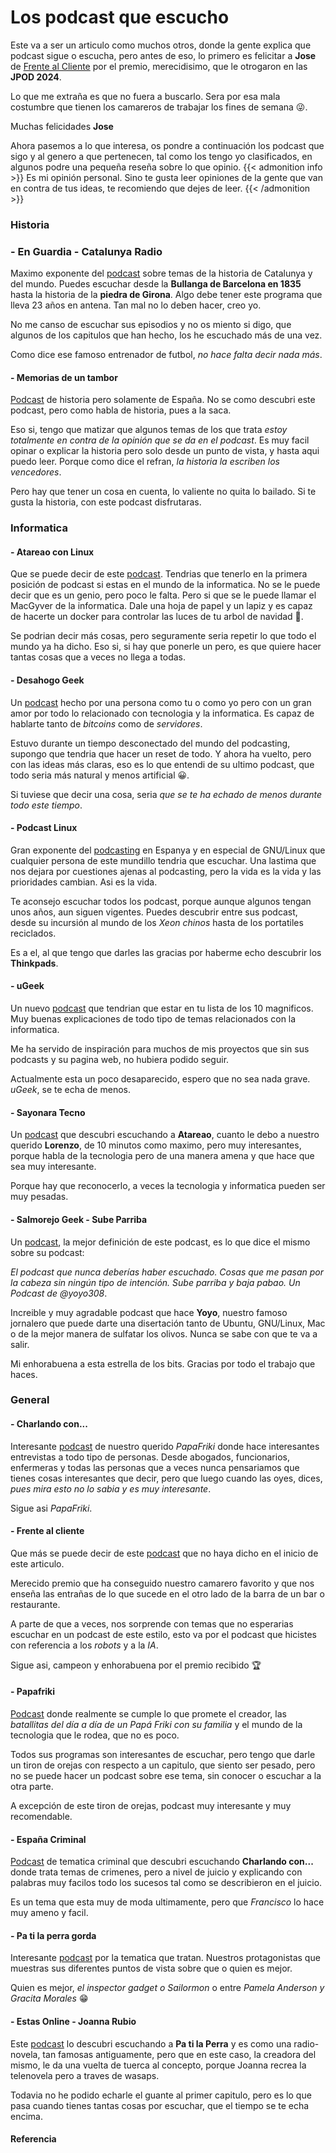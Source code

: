 # Los podcast que escucho

Este va a ser un articulo como muchos otros, donde la gente explica que podcast sigue o escucha, pero antes de eso, lo primero es felicitar a **Jose** de [Frente al Cliente](https://www.ivoox.com/podcast-frente-al-cliente_sq_f1819687_1.html) por el premio, merecidisimo, que le otrogaron en las **JPOD 2024**.

Lo que me extraña es que no fuera a buscarlo. Sera por esa mala costumbre que tienen los camareros de trabajar los fines de semana 😜. 

Muchas felicidades **Jose**

<!--more-->

Ahora pasemos a lo que interesa, os pondre a continuación los podcast que sigo y al genero a que pertenecen, tal como los tengo yo clasificados, en algunos podre una pequeña reseña sobre lo que opinio.
{{< admonition info >}}
Es mi opinión personal. Sino te gusta leer opiniones de la gente que van en contra de tus ideas, te recomiendo que dejes de leer.
{{< /admonition >}}

### Historia
### - En Guardia - Catalunya Radio
Maximo exponente del [podcast](https://www.3cat.cat/3cat/en-guardia) sobre temas de la historia de Catalunya y del mundo. Puedes escuchar desde la **Bullanga de Barcelona en 1835** hasta la historia de la **piedra de Girona**. Algo debe tener este programa que lleva 23 años en antena. Tan mal no lo deben hacer, creo yo.

No me canso de escuchar sus episodios y no os miento si digo, que algunos de los capitulos que han hecho, los he escuchado más de una vez.

Como dice ese famoso entrenador de futbol, *no hace falta decir nada más*.

#### - Memorias de un tambor
[Podcast](https://memoriasdeuntambor.com) de historia pero solamente de España. No se como descubri este podcast, pero como habla de historia, pues a la saca. 

Eso si, tengo que matizar que algunos temas de los que trata *estoy totalmente en contra de la opinión que se da en el podcast*. Es muy facil opinar o explicar la historia pero solo desde un punto de vista, y hasta aqui puedo leer. Porque como dice el refran, *la historia la escriben los vencedores*.

Pero hay que tener un cosa en cuenta, lo valiente no quita lo bailado. Si te gusta la historia, con este podcast disfrutaras.

### Informatica
#### - Atareao con Linux
Que se puede decir de este [podcast](https://atareao.es). Tendrias que tenerlo en la primera posición de podcast si estas en el mundo de la informatica. No se le puede decir que es un genio, pero poco le falta. Pero si que se le puede llamar el MacGyver de la informatica. Dale una hoja de papel y un lapiz y es capaz de hacerte un docker para controlar las luces de tu arbol de navidad 🎄.

Se podrian decir más cosas, pero seguramente seria repetir lo que todo el mundo ya ha dicho. Eso si, si hay que ponerle un pero, es que quiere hacer tantas cosas que a veces no llega a todas.

#### - Desahogo Geek
Un [podcast](https://www.ivoox.com/podcast-desahogo-geek_sq_f11202056_1.html) hecho por una persona como tu o como yo pero con un gran amor por todo lo relacionado con tecnologia y la informatica. Es capaz de hablarte tanto de *bitcoins* como de *servidores*.

Estuvo durante un tiempo desconectado del mundo del podcasting, supongo que tendria que hacer un reset de todo. Y ahora ha vuelto, pero con las ideas más claras, eso es lo que entendi de su ultimo podcast, que todo seria más natural y menos artificial 😀.

Si tuviese que decir una cosa, seria *que se te ha echado de menos durante todo este tiempo*.

#### - Podcast Linux
Gran exponente del [podcasting](https://podcastlinux.com) en Espanya y en especial de GNU/Linux que cualquier persona de este mundillo tendria que escuchar. Una lastima que nos dejara por cuestiones ajenas al podcasting, pero la vida es la vida y las prioridades cambian. Asi es la vida.

Te aconsejo escuchar todos los podcast, porque aunque algunos tengan unos años, aun siguen vigentes. Puedes descubrir entre sus podcast, desde su incursión al mundo de los *Xeon chinos* hasta de los portatiles reciclados.

Es a el, al que tengo que darles las gracias por haberme echo descubrir los **Thinkpads**.

#### - uGeek
Un nuevo [podcast](https://ugeek.github.io/list.html) que tendrian que estar en tu lista de los 10 magnificos. Muy buenas explicaciones de todo tipo de temas relacionados con la informatica.

Me ha servido de inspiración para muchos de mis proyectos que sin sus podcasts y su pagina web, no hubiera podido seguir. 

Actualmente esta un poco desaparecido, espero que no sea nada grave. *uGeek*, se te echa de menos.

#### - Sayonara Tecno
Un [podcast](https://www.ivoox.com/podcast-sayonara-tecno_sq_f12083422_1.html) que descubri escuchando a **Atareao**, cuanto le debo a nuestro querido **Lorenzo**, de 10 minutos como maximo, pero muy interesantes, porque habla de la tecnologia pero de una manera amena y que hace que sea muy interesante.

Porque hay que reconocerlo, a veces la tecnologia y informatica pueden ser muy pesadas.

#### - Salmorejo Geek - Sube Parriba
Un [podcast](https://podcasters.spotify.com/pod/show/subeparriba), la mejor definición de este podcast, es lo que dice el mismo sobre su podcast:

*El podcast que nunca deberías haber escuchado. Cosas que me pasan por la cabeza sin ningún tipo de intención. Sube parriba y baja pabao. Un Podcast de @yoyo308*.

Increible y muy agradable podcast que hace **Yoyo**, nuestro famoso jornalero que puede darte una disertación tanto de Ubuntu, GNU/Linux, Mac o de la mejor manera de sulfatar los olivos. Nunca se sabe con que te va a salir.

Mi enhorabuena a esta estrella de los bits. Gracias por todo el trabajo que haces.

### General
#### - Charlando con...
Interesante [podcast](https://podcasters.spotify.com/pod/show/alberto5757) de nuestro querido *PapaFriki* donde hace interesantes entrevistas a todo tipo de personas. Desde abogados, funcionarios, enfermeras y todas las personas que a veces nunca pensariamos que tienes cosas interesantes que decir, pero que luego cuando las oyes, dices, *pues mira esto no lo sabia y es muy interesante*.

Sigue asi *PapaFriki*.

#### - Frente al cliente
Que más se puede decir de este [podcast](https://www.ivoox.com/podcast-frente-al-cliente_sq_f1819687_1.html) que no haya dicho en el inicio de este articulo.

Merecido premio que ha conseguido nuestro camarero favorito y que nos enseña las entrañas de lo que sucede en el otro lado de la barra de un bar o restaurante.

A parte de que a veces, nos sorprende con temas que no esperarias escuchar en un podcast de este estilo, esto va por el podcast que hicistes con referencia a los *robots* y a la *IA*.

Sigue asi, campeon y enhorabuena por el premio recibido 🏆

#### - Papafriki
[Podcast](https://www.ivoox.com/podcast-papa-friki_sq_f1557748_1.html) donde realmente se cumple lo que promete el creador, las *batallitas del día a día de un Papá Friki con su familia* y el mundo de la tecnologia que le rodea, que no es poco.

Todos sus programas son interesantes de escuchar, pero tengo que darle un tiron de orejas con respecto a un capitulo, que siento ser pesado, pero no se puede hacer un podcast sobre ese tema, sin conocer o escuchar a la otra parte.

A excepción de este tiron de orejas, podcast muy interesante y muy recomendable.

#### - España Criminal
[Podcast](https://www.ivoox.com/podcast-espana-criminal_sq_f11827506_1.html) de tematica criminal que descubri escuchando **Charlando con...** donde trata temas de crimenes, pero a nivel de juicio y explicando con palabras muy facilos todo los sucesos tal como se describieron en el juicio.

Es un tema que esta muy de moda ultimamente, pero que *Francisco* lo hace muy ameno y facil.

#### - Pa ti la perra gorda
Interesante [podcast](https://www.ivoox.com/podcast-pa-ti-perra-gorda_sq_f11672823_1.html) por la tematica que tratan. Nuestros protagonistas que muestras sus diferentes puntos de vista sobre que o quien es mejor.

Quien es mejor, *el inspector gadget o Sailormon* o entre *Pamela Anderson y Gracita Morales* 😁

#### - Estas Online - Joanna Rubio
Este [podcast](https://www.ivoox.com/podcast-estas-online-podcast_sq_f11900875_1.html) lo descubri escuchando a **Pa ti la Perra** y es como una radio-novela, tan famosas antiguamente, pero que en este caso, la creadora del mismo, le da una vuelta de tuerca al concepto, porque Joanna recrea la telenovela pero a traves de wasaps.

Todavia no he podido echarle el guante al primer capitulo, pero es lo que pasa cuando tienes tantas cosas por escuchar, que el tiempo se te echa encima.
#### Referencia

